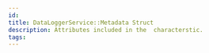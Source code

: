 ```yaml
---
id: 
title: DataLoggerService::Metadata Struct
description: Attributes included in the  characterstic.
tags:
---
```

